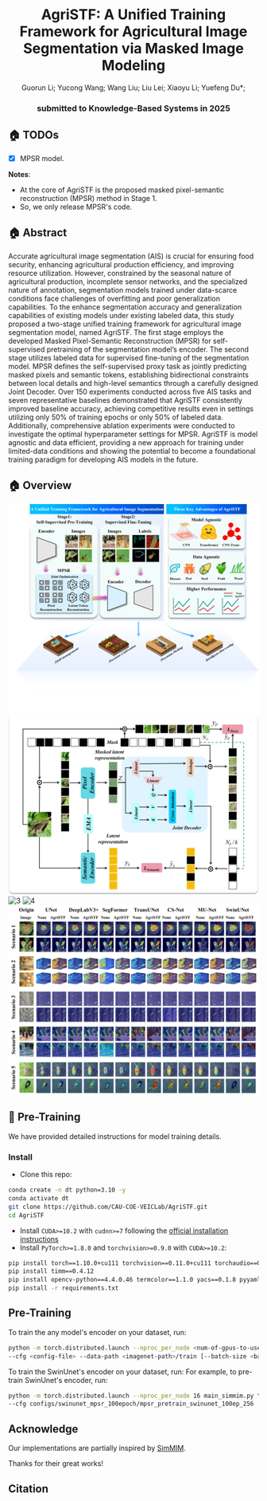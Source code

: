 <div align="center">

<h1>AgriSTF: A Unified Training Framework for Agricultural Image Segmentation via Masked Image Modeling</h1> 

<div>
    <a>Guorun Li</a>;
    <a>Yucong Wang</a>;
    <a>Wang Liu</a>;
    <a>Liu Lei</a>;
    <a>Xiaoyu Li</a>;
    <a>Yuefeng Du*</a>;
</div>

<h3><strong>submitted to Knowledge-Based Systems in 2025</strong></h3>

</div>

## 🏠 TODOs
* [x] MPSR model.

**Notes**:
- At the core of AgriSTF is the proposed masked pixel-semantic reconstruction (MPSR) method in Stage 1.
- So, we only release MPSR's code.



## 🏠 Abstract
Accurate agricultural image segmentation (AIS) is crucial for ensuring food security, enhancing agricultural production efficiency, and improving resource utilization. However, constrained by the seasonal nature of agricultural production, incomplete sensor networks, and the specialized nature of annotation, segmentation models trained under data-scarce conditions face challenges of overfitting and poor generalization capabilities. To the enhance segmentation accuracy and generalization capabilities of existing models under existing labeled data, this study proposed a two-stage unified training framework for agricultural image segmentation model, named AgriSTF. The first stage employs the developed Masked Pixel-Semantic Reconstruction (MPSR) for self-supervised pretraining of the segmentation model’s encoder. The second stage utilizes labeled data for supervised fine-tuning of the segmentation model. MPSR defines the self-supervised proxy task as jointly predicting masked pixels and semantic tokens, establishing bidirectional constraints between local details and high-level semantics through a carefully designed Joint Decoder. Over 150 experiments conducted across five AIS tasks and seven representative baselines demonstrated that AgriSTF consistently improved baseline accuracy, achieving competitive results even in settings utilizing only 50% of training epochs or only 50% of labeled data. Additionally, comprehensive ablation experiments were conducted to investigate the optimal hyperparameter settings for MPSR. AgriSTF is model agnostic and data efficient, providing a new approach for training under limited-data conditions and showing the potential to become a foundational training paradigm for developing AIS models in the future. 

## 🏠 Overview
![1](figures/AgriSTF.jpg)
![2](figures/MPSR.jpg)
![3](figures/reconstruction_image.jpg)
![4](figures/efficient_ranks.jpg)
![5](figures/attention_maps.jpg)

## 🎁 Pre-Training 
We have provided detailed instructions for model training details. 

### Install
- Clone this repo:

```bash
conda create -n dt python=3.10 -y
conda activate dt
git clone https://github.com/CAU-COE-VEICLab/AgriSTF.git
cd AgriSTF
```
- Install `CUDA>=10.2` with `cudnn>=7` following
  the [official installation instructions](https://docs.nvidia.com/cuda/cuda-installation-guide-linux/index.html)
- Install `PyTorch>=1.8.0` and `torchvision>=0.9.0` with `CUDA>=10.2`:

```bash
pip install torch==1.10.0+cu111 torchvision==0.11.0+cu111 torchaudio==0.10.0 -f https://download.pytorch.org/whl/torch_stable.html
pip install timm==0.4.12
pip install opencv-python==4.4.0.46 termcolor==1.1.0 yacs==0.1.8 pyyaml scipy
pip install -r requirements.txt
```

## Pre-Training 

To train the any model's encoder on your dataset, run:

```bash
python -m torch.distributed.launch --nproc_per_node <num-of-gpus-to-use> main_mpsr.py \ 
--cfg <config-file> --data-path <imagenet-path>/train [--batch-size <batch-size-per-gpu> --output <output-directory> --tag <job-tag>]
```

To train the SwinUnet's encoder on your dataset, run:
For example, to pre-train SwinUnet's encoder, run:

```bash
python -m torch.distributed.launch --nproc_per_node 16 main_simmim.py \ 
--cfg configs/swinunet_mpsr_100epoch/mpsr_pretrain_swinunet_100ep_256 --batch-size 128 --data-path <imagenet-path>/train [--output <output-directory> --tag <job-tag>]
```


## Acknowledge

Our implementations are partially inspired by [SimMIM](https://github.com/microsoft/SimMIM).

Thanks for their great works!


## Citation
